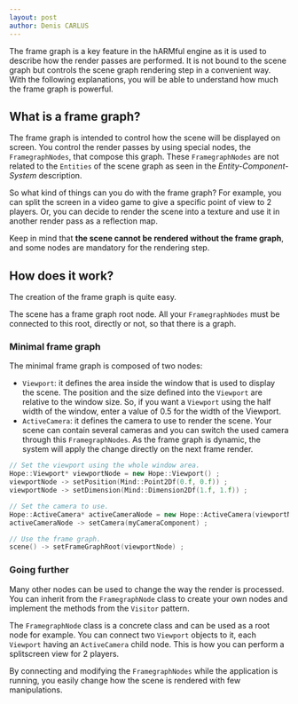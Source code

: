 ```yaml
---
layout: post
author: Denis CARLUS
---
```


The frame graph is a key feature in the hARMful engine as it is used to describe how the render passes are performed. It is not bound to the scene graph but controls the scene graph rendering step in a convenient way. With the following explanations, you will be able to understand how much the frame graph is powerful.

## What is a frame graph?
The frame graph is intended to control how the scene will be displayed on screen. You control the render passes by using special nodes, the `FramegraphNodes`, that compose this graph. These `FramegraphNodes` are not related to the `Entities` of the scene graph as seen in the *Entity-Component-System* description.

So what kind of things can you do with the frame graph? For example, you can split the screen in a video game to give a specific point of view to 2 players.
Or, you can decide to render the scene into a texture and use it in another render pass as a reflection map.

Keep in mind that **the scene cannot be rendered without the frame graph**, and some nodes are mandatory for the rendering step.

## How does it work?
The creation of the frame graph is quite easy.

The scene has a frame graph root node. All your `FramegraphNodes` must be connected to this root, directly or not, so that there is a graph.

### Minimal frame graph
The minimal frame graph is composed of two nodes:
* `Viewport`: it defines the area inside the window that is used to display the scene. The position and the size defined into the `Viewport` are relative to the window size. So, if you want a `Viewport` using the half width of the window, enter a value of 0.5 for the width of the Viewport.
* `ActiveCamera`: it defines the camera to use to render the scene. Your scene can contain several cameras and you can switch the used camera through this `FramegraphNodes`. As the frame graph is dynamic, the system will apply the change directly on the next frame render.

```cpp
// Set the viewport using the whole window area.
Hope::Viewport* viewportNode = new Hope::Viewport() ;
viewportNode -> setPosition(Mind::Point2Df(0.f, 0.f)) ;
viewportNode -> setDimension(Mind::Dimension2Df(1.f, 1.f)) ;

// Set the camera to use.
Hope::ActiveCamera* activeCameraNode = new Hope::ActiveCamera(viewportNode) ;
activeCameraNode -> setCamera(myCameraComponent) ;

// Use the frame graph.
scene() -> setFrameGraphRoot(viewportNode) ;
```

### Going further
Many other nodes can be used to change the way the render is processed. You can inherit from the `FramegraphNode` class to create your own nodes and implement the methods from the `Visitor` pattern.

The `FramegraphNode` class is a concrete class and can be used as a root node for example. You can connect two `Viewport` objects to it, each `Viewport` having an `ActiveCamera` child node. This is how you can perform a splitscreen view for 2 players.

By connecting and modifying the `FramegraphNodes` while the application is running, you easily change how the scene is rendered with few manipulations.
